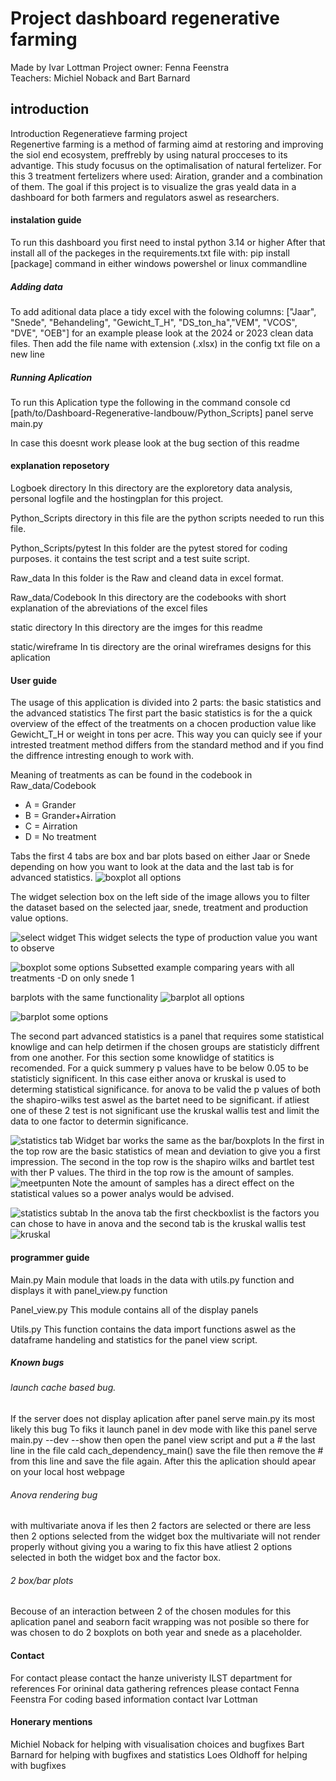 # Project dashboard regenerative farming
Made by Ivar Lottman
Project owner: Fenna Feenstra  
Teachers: Michiel Noback and Bart Barnard

## introduction
Introduction Regeneratieve farming project  
Regenertive farming is a method of farming aimd at restoring and improving the siol end ecosystem, preffrebly by using natural procceses to its advantige. This study focusus on the optimalisation of natural fertelizer.
For this 3 treatment fertelizers where used: Airation, grander and a combination of them. 
The goal if this project is to visualize the gras yeald data in a dashboard for both farmers and regulators aswel as researchers.

#### instalation guide
To run this dashboard you first need to instal python 3.14 or higher
After that install all of the packeges in the requirements.txt file with:
pip install [package] 
command in either windows powershel or linux commandline

##### Adding data 
To add aditional data place a tidy excel with the folowing columns: 
["Jaar", "Snede", "Behandeling", "Gewicht_T_H", "DS_ton_ha","VEM", "VCOS", "DVE", "OEB"]
for an example please look at the 2024 or 2023 clean data files. Then add the file name with extension (.xlsx) in the config txt file on a new line

##### Running Aplication
To run this Aplication type the following in the command console
cd [path/to/Dashboard-Regenerative-landbouw/Python_Scripts]
panel serve main.py

In case this doesnt work please look at the bug section of this readme

#### explanation reposetory
Logboek directory
In this directory are the exploretory data analysis, personal logfile and the hostingplan for this project.

Python_Scripts directory
in this file are the python scripts needed to run this file.

Python_Scripts/pytest
In this folder are the pytest stored for coding purposes.
it contains the test script and a test suite script.

Raw_data 
In this folder is the Raw and cleand data in excel format.

Raw_data/Codebook
In this directory are the codebooks with short explanation of the abreviations of the excel files

static directory
In this directory are the imges for this readme

static/wireframe
In tis directory are the orinal wireframes designs for this aplication

#### User guide
The usage of this application is divided into 2 parts: the basic statistics and the advanced statistics
The first part the basic statistics is for the a quick overview of the effect of the treatments on a chocen production value like Gewicht_T_H or weight in tons per acre.
This way you can quicly see if your intrested treatment method differs from the standard method and if you find the diffrence intresting enough to work with.

Meaning of treatments as can be found in the codebook in Raw_data/Codebook
- A = Grander
- B = Grander+Airration
- C = Airration
- D = No treatment

Tabs the first 4 tabs are box and bar plots based on either Jaar or Snede depending on how you want to look at the data and the last tab is for advanced statistics.
![boxplot all options](/static/boxplot_all_options.PNG)

The widget selection box on the left side of the image allows you to filter the dataset based on the selected jaar, snede, treatment and production value options.

![select widget](/static/col_select.PNG)
This widget selects the type of production value you want to observe

![boxplot some options](/static/boxplot_part_options_jaar.PNG)
Subsetted example comparing years with all treatments -D on only snede 1

barplots with the same functionality
![barplot all options](/static/barplot_jaar_all_options.PNG)

![barplot some options](/static/barplot_snede_vem.PNG)

The second part advanced statistics is a panel that requires some statistical knowlige and can help detirmen if the chosen groups are statisticly diffrent from one another. For this section some knowlidge of statitics is recomended.
For a quick summery p values have to be below 0.05 to be statisticly significent. In this case either anova or kruskal is used to determing statistical significance. for anova to be valid the p values of both the shapiro-wilks test aswel as the bartet need to be significant. if atliest one of these 2 test is not significant use the kruskal wallis test and limit the data to one factor to determin significance.

![statistics tab](/static/statistics_main.PNG)
Widget bar works the same as the bar/boxplots
In the first in the top row are the basic statistics of mean and deviation to give you a first impression. The second in the top row is the shapiro wilks and bartlet test with ther P values. The third in the top row is the amount of samples. 
![meetpunten](/static/meetpunten.PNG)
Note the amount of samples has a direct effect on the statistical values so a power analys would be advised.

![statistics subtab](/static/statistic_subtab.PNG)
In the anova tab the first checkboxlist is the factors you can chose to have in anova and the second tab is the kruskal wallis test
![kruskal](/static/kruskal.PNG)

#### programmer guide
Main.py
Main module that loads in the data with utils.py function and displays it with panel_view.py function

Panel_view.py
This module contains all of the display panels

Utils.py
This function contains the data import functions aswel as the dataframe handeling and statistics for the panel view script.

##### Known bugs
###### launch cache based bug.
If the server does not display aplication after panel serve main.py its most likely this bug
To fiks it launch panel in dev mode with like this
panel serve main.py --dev --show
then open the panel view script and put a # the last line in the file cald cach_dependency_main()
save the file
then remove the # from this line and save the file again.
After this the aplication should apear on your local host webpage
###### Anova rendering bug
with multivariate anova if les then 2 factors are selected or there are less then 2 options selected from the widget box the 
multivariate will not render properly without giving you a waring to fix this have atliest 2 options selected in both the widget box and the factor box.
###### 2 box/bar plots
Becouse of an interaction between 2 of the chosen modules for this aplication panel and seaborn facit wrapping was not posible so there for was chosen to do 2 boxplots on both year and snede as a placeholder.

#### Contact
For contact please contact the hanze univeristy ILST department for references 
For orininal data gathering refrences please contact Fenna Feenstra
For coding based information contact Ivar Lottman

#### Honerary mentions
Michiel Noback for helping with visualisation choices and bugfixes
Bart Barnard for helping with bugfixes and statistics
Loes Oldhoff for helping with bugfixes